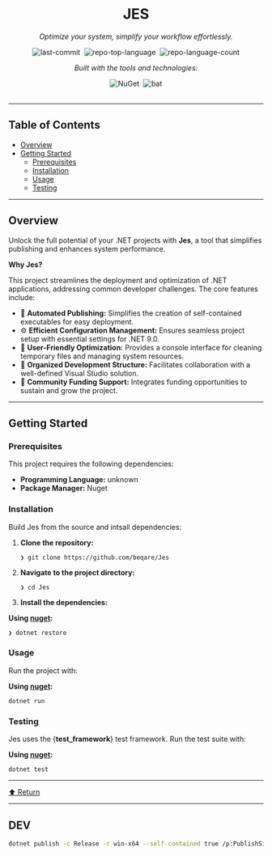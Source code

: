 <div id="top" class="">

<div align="center" class="text-center">
<h1>JES</h1>
<p><em>Optimize your system, simplify your workflow effortlessly.</em></p>

<img alt="last-commit" src="https://img.shields.io/github/last-commit/beqare/Jes?style=flat&amp;logo=git&amp;logoColor=white&amp;color=0080ff" class="inline-block mx-1" style="margin: 0px 2px;">
<img alt="repo-top-language" src="https://img.shields.io/github/languages/top/beqare/Jes?style=flat&amp;color=0080ff" class="inline-block mx-1" style="margin: 0px 2px;">
<img alt="repo-language-count" src="https://img.shields.io/github/languages/count/beqare/Jes?style=flat&amp;color=0080ff" class="inline-block mx-1" style="margin: 0px 2px;">
<p><em>Built with the tools and technologies:</em></p>
<img alt="NuGet" src="https://img.shields.io/badge/NuGet-004880.svg?style=flat&amp;logo=NuGet&amp;logoColor=white" class="inline-block mx-1" style="margin: 0px 2px;">
<img alt="bat" src="https://img.shields.io/badge/bat-31369E.svg?style=flat&amp;logo=bat&amp;logoColor=white" class="inline-block mx-1" style="margin: 0px 2px;">
</div>
<br>
<hr>
<h2>Table of Contents</h2>
<ul class="list-disc pl-4 my-0">
<li class="my-0"><a href="#overview">Overview</a></li>
<li class="my-0"><a href="#getting-started">Getting Started</a>
<ul class="list-disc pl-4 my-0">
<li class="my-0"><a href="#prerequisites">Prerequisites</a></li>
<li class="my-0"><a href="#installation">Installation</a></li>
<li class="my-0"><a href="#usage">Usage</a></li>
<li class="my-0"><a href="#testing">Testing</a></li>
</ul>
</li>
</ul>
<hr>
<h2>Overview</h2>
<p>Unlock the full potential of your .NET projects with <strong>Jes</strong>, a tool that simplifies publishing and enhances system performance.</p>
<p><strong>Why Jes?</strong></p>
<p>This project streamlines the deployment and optimization of .NET applications, addressing common developer challenges. The core features include:</p>
<ul class="list-disc pl-4 my-0">
<li class="my-0">🚀 <strong>Automated Publishing:</strong> Simplifies the creation of self-contained executables for easy deployment.</li>
<li class="my-0">⚙️ <strong>Efficient Configuration Management:</strong> Ensures seamless project setup with essential settings for .NET 9.0.</li>
<li class="my-0">🧹 <strong>User-Friendly Optimization:</strong> Provides a console interface for cleaning temporary files and managing system resources.</li>
<li class="my-0">📂 <strong>Organized Development Structure:</strong> Facilitates collaboration with a well-defined Visual Studio solution.</li>
<li class="my-0">💖 <strong>Community Funding Support:</strong> Integrates funding opportunities to sustain and grow the project.</li>
</ul>
<hr>
<h2>Getting Started</h2>
<h3>Prerequisites</h3>
<p>This project requires the following dependencies:</p>
<ul class="list-disc pl-4 my-0">
<li class="my-0"><strong>Programming Language:</strong> unknown</li>
<li class="my-0"><strong>Package Manager:</strong> Nuget</li>
</ul>
<h3>Installation</h3>
<p>Build Jes from the source and intsall dependencies:</p>
<ol>
<li class="my-0">
<p><strong>Clone the repository:</strong></p>
<pre><code class="language-sh">❯ git clone https://github.com/beqare/Jes
</code></pre>
</li>
<li class="my-0">
<p><strong>Navigate to the project directory:</strong></p>
<pre><code class="language-sh">❯ cd Jes
</code></pre>
</li>
<li class="my-0">
<p><strong>Install the dependencies:</strong></p>
</li>
</ol>
<p><strong>Using <a href="https://docs.microsoft.com/en-us/dotnet/csharp/">nuget</a>:</strong></p>
<pre><code class="language-sh">❯ dotnet restore
</code></pre>
<h3>Usage</h3>
<p>Run the project with:</p>
<p><strong>Using <a href="https://docs.microsoft.com/en-us/dotnet/csharp/">nuget</a>:</strong></p>
<pre><code class="language-sh">dotnet run
</code></pre>
<h3>Testing</h3>
<p>Jes uses the {<strong>test_framework</strong>} test framework. Run the test suite with:</p>
<p><strong>Using <a href="https://docs.microsoft.com/en-us/dotnet/csharp/">nuget</a>:</strong></p>
<pre><code class="language-sh">dotnet test
</code></pre>
<hr>
<div align="left" class=""><a href="#top">⬆ Return</a></div>
<hr></div>

## DEV
  ```bash
  dotnet publish -c Release -r win-x64 --self-contained true /p:PublishSingleFile=true /p:IncludeAllContentForSelfExtract=true /p:TrimMode=Link
  ```
